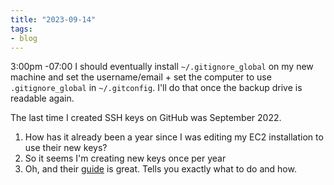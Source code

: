 ```yaml
---
title: "2023-09-14"
tags:
- blog
---
```

3:00pm -07:00
I should eventually install `~/.gitignore_global` on my new machine and set the username/email + set the computer to use `.gitignore_global` in `~/.gitconfig`. I'll do that once the backup drive is readable again.

The last time I created SSH keys on GitHub was September 2022.
1. How has it already been a year since I was editing my EC2 installation to use their new keys?
2. So it seems I'm creating new keys once per year
3. Oh, and their [guide](https://docs.github.com/en/authentication/connecting-to-github-with-ssh) is great. Tells you exactly what to do and how.